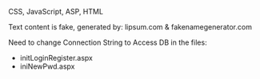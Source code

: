 CSS, JavaScript, ASP, HTML

Text content is fake, generated by: lipsum.com & fakenamegenerator.com

Need to change Connection String to Access DB in the files:
   - initLoginRegister.aspx
   - iniNewPwd.aspx
